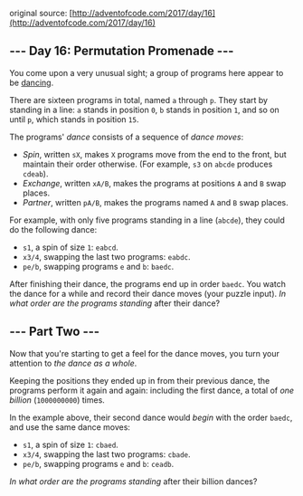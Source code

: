 original source: [http://adventofcode.com/2017/day/16](http://adventofcode.com/2017/day/16)
## --- Day 16: Permutation Promenade ---
You come upon a very unusual sight; a group of programs here appear to be [dancing](https://www.youtube.com/watch?v=lyZQPjUT5B4&t=53).

There are sixteen programs in total, named `a` through `p`. They start by standing in a line: `a` stands in position `0`, `b` stands in position `1`, and so on until `p`, which stands in position `15`.

The programs' *dance* consists of a sequence of *dance moves*:


 - *Spin*, written `sX`, makes `X` programs move from the end to the front, but maintain their order otherwise. (For example, `s3` on `abcde` produces `cdeab`).
 - *Exchange*, written `xA/B`, makes the programs at positions `A` and `B` swap places.
 - *Partner*, written `pA/B`, makes the programs named `A` and `B` swap places.

For example, with only five programs standing in a line (`abcde`), they could do the following dance:


 - `s1`, a spin of size `1`: `eabcd`.
 - `x3/4`, swapping the last two programs: `eabdc`.
 - `pe/b`, swapping programs `e` and `b`: `baedc`.

After finishing their dance, the programs end up in order `baedc`.
You watch the dance for a while and record their dance moves (your puzzle input). *In what order are the programs standing* after their dance?




## --- Part Two ---
Now that you're starting to get a feel for the dance moves, you turn your attention to *the dance as a whole*.

Keeping the positions they ended up in from their previous dance, the programs perform it again and again: including the first dance, a total of *one billion* (`1000000000`) times.

In the example above, their second dance would *begin* with the order `baedc`, and use the same dance moves:


 - `s1`, a spin of size `1`: `cbaed`.
 - `x3/4`, swapping the last two programs: `cbade`.
 - `pe/b`, swapping programs `e` and `b`: `ceadb`.

*In what order are the programs standing* after their billion dances?


